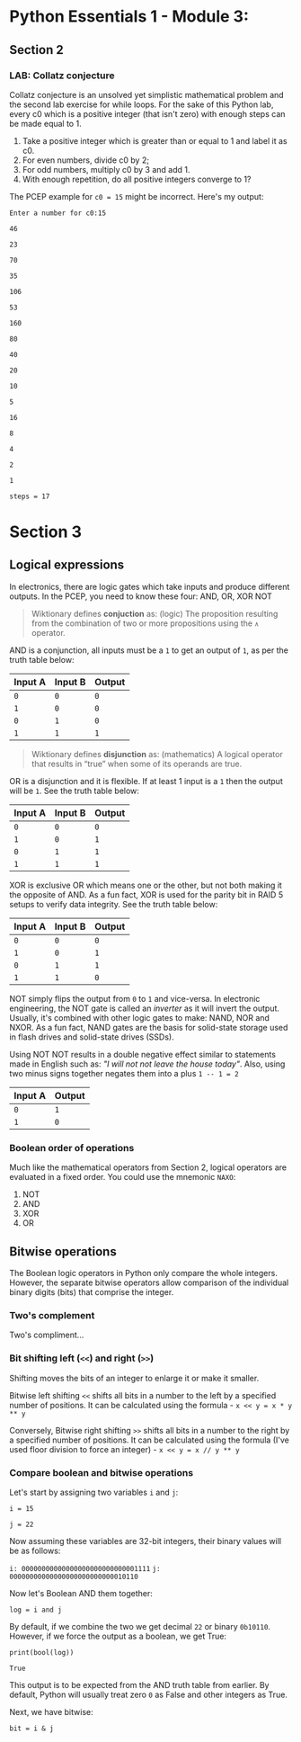 # Python Essentials 1 - Module 3: 

## Section 2

### LAB: Collatz conjecture

Collatz conjecture is an unsolved yet simplistic mathematical problem and the second lab exercise for while loops. For the sake of this Python lab, every c0 which is a positive integer (that isn't zero) with enough steps can be made equal to 1.

1. Take a positive integer which is greater than or equal to 1 and label it as c0.
2. For even numbers, divide c0 by 2;
3. For odd numbers, multiply c0 by 3 and add 1.
4. With enough repetition, do all positive integers converge to 1?

The PCEP example for `c0 = 15` might be incorrect. Here's my output:

`Enter a number for c0:15`

`46`

`23`

`70`

`35`

`106`

`53`

`160`

`80`

`40`

`20`

`10`

`5`

`16`

`8`

`4`

`2`

`1`

`steps = 17`

# Section 3

## Logical expressions

In electronics, there are logic gates which take inputs and produce different outputs. In the PCEP, you need to know these four: AND, OR, XOR NOT

>  Wiktionary defines **conjuction** as: (logic) The proposition resulting from the combination of two or more propositions using the `∧` operator.

AND is a conjunction, all inputs must be a `1` to get an output of `1`, as per the truth table below:

<!--diagram-->

| Input A | Input B | Output |
| ------- | ------- | ------ |
|   `0`   |   `0`   |   `0`  |
|   `1`   |   `0`   |   `0`  |
|   `0`   |   `1`   |   `0`  |
|   `1`   |   `1`   |   `1`  |

> Wiktionary defines **disjunction** as: (mathematics) A logical operator that results in “true” when some of its operands are true.

OR is a disjunction and it is flexible. If at least 1 input is a `1` then the output will be `1`. See the truth table below:

<!--diagram-->

| Input A | Input B | Output |
| ------- | ------  | ------ |
|   `0`   |   `0`   |   `0`  |
|   `1`   |   `0`   |   `1`  |
|   `0`   |   `1`   |   `1`  |
|   `1`   |   `1`   |   `1`  |

XOR is exclusive OR which means one or the other, but not both making it the opposite of AND. As a fun fact, XOR is used for the parity bit in RAID 5 setups to verify data integrity. See the truth table below:

<!--diagram-->

| Input A | Input B | Output |
| ------- | ------  | ------ |
|   `0`   |   `0`   |   `0`  |
|   `1`   |   `0`   |   `1`  |
|   `0`   |   `1`   |   `1`  |
|   `1`   |   `1`   |   `0`  |

NOT simply flips the output from `0` to `1` and vice-versa. In electronic engineering, the NOT gate is called an *inverter* as it will invert the output. Usually, it's combined with other logic gates to make: NAND, NOR and NXOR. As a fun fact, NAND gates are the basis for solid-state storage used in flash drives and solid-state drives (SSDs).

Using NOT NOT results in a double negative effect similar to statements made in English such as: *"I will not not leave the house today"*. Also, using two minus signs together negates them into a plus `1 -- 1 = 2`

| Input A | Output |
| ------- | ------ |
|   `0`   |   `1`  |
|   `1`   |   `0`  |

### Boolean order of operations

Much like the mathematical operators from Section 2, logical operators are evaluated in a fixed order. You could use the mnemonic `NAXO`:

1. NOT
2. AND
3. XOR
4. OR

## Bitwise operations

The Boolean logic operators in Python only compare the whole integers. However, the separate bitwise operators allow comparison of the individual binary digits (bits) that comprise the integer.

### Two's complement

Two's compliment...

### Bit shifting left (`<<`) and right (`>>`)

Shifting moves the bits of an integer to enlarge it or make it smaller.

Bitwise left shifting `<<` shifts all bits in a number to the left by a specified number of positions. It can be calculated using the formula - `x << y = x * y ** y`

Conversely, Bitwise right shifting `>>` shifts all bits in a number to the right by a specified number of positions. It can be calculated using the formula (I've used floor division to force an integer) - `x << y = x // y ** y`

### Compare boolean and bitwise operations

Let's start by assigning two variables `i` and `j`:

`i = 15`

`j = 22`

Now assuming these variables are 32-bit integers, their binary values will be as follows:

`i: 00000000000000000000000000001111`
`j: 00000000000000000000000000010110`

Now let's Boolean AND them together:

`log = i and j`

By default, if we combine the two we get decimal `22` or binary `0b10110`. However, if we force the output as a boolean, we get True:

`print(bool(log))`

`True`

This output is to be expected from the AND truth table from earlier. By default, Python will usually treat zero `0` as False and other integers as True.

Next, we have bitwise:

`bit = i & j`


